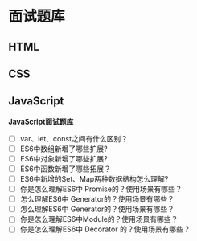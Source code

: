 # 面试题库 

## HTML

## CSS

## JavaScript

**JavaScript面试题库​**

- [ ] var、let、const之间有什么区别？
- [ ] ES6中数组新增了哪些扩展?
- [ ] ES6中对象新增了哪些扩展?
- [ ] ES6中函数新增了哪些拓展？
- [ ] ES6中新增的Set、Map两种数据结构怎么理解?
- [ ] 你是怎么理解ES6中 Promise的？使用场景有哪些？
- [ ] 怎么理解ES6中 Generator的？使用场景有哪些？
- [ ] 怎么理解ES6中 Generator的？使用场景有哪些？
- [ ] 你是怎么理解ES6中Module的？使用场景有哪些？
- [ ] 你是怎么理解ES6中 Decorator 的？使用场景有哪些？